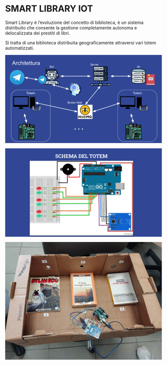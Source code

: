 # SMART LIBRARY IOT

Smart Library è l’evoluzione del concetto di biblioteca, è un sistema distribuito che 
consente la gestione completamente autonoma e delocalizzata dei prestiti di libri.

Si tratta di una biblioteca distribuita geograficamente attraversi vari totem automatizzati.

![Architettura](./docs/architettura.png)

![Circuito](./docs/circuito.png)

![Totem](./docs/totem.jpeg)